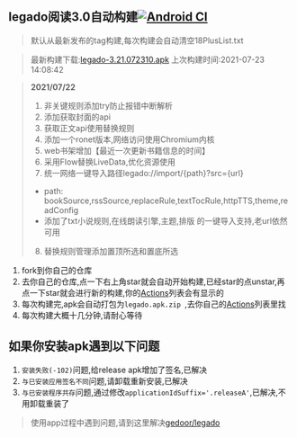 ## legado阅读3.0自动构建[![Android CI](https://github.com/10bits/gedoor-Build/workflows/Android%20CI/badge.svg)](https://github.com/10bits/gedoor-Build/actions)

> 默认从最新发布的tag构建,每次构建会自动清空18PlusList.txt

> 最新构建下载:[legado-3.21.072310.apk](https://github.com/cangming99/gedoor-Build/releases/download/legado-3.21.072310/legado-3.21.072310.apk) 上次构建时间:2021-07-23 14:08:42
<!--start-->
> **2021/07/22**
> 1. 非关键规则添加try防止报错中断解析
> 2. 添加获取封面的api
> 3. 获取正文api使用替换规则
> 4. 添加一个ronet版本,网络访问使用Chromium内核
> 5. web书架增加【最近一次更新书籍信息的时间】
> 6. 采用Flow替换LiveData,优化资源使用
> 7. 统一网络一键导入路径legado://import/{path}?src={url}
> * path: bookSource,rssSource,replaceRule,textTocRule,httpTTS,theme,readConfig
> * 添加了txt小说规则,在线朗读引擎,主题,排版 的一键导入支持,老url依然可用
> 8. 替换规则管理添加置顶所选和置底所选
<!--end-->
  
1. fork到你自己的仓库
2. 去你自己的仓库,点一下右上角star就会自动开始构建,已经star的点unstar,再点一下star就会进行新的构建,你的[Actions](https://github.com/10bits/gedoor-Build/actions)列表会有显示的
3. 每次构建完,apk会自动打包为`legado.apk.zip
`,去你自己的[Actions](https://github.com/10bits/gedoor-Build/actions)列表里找
4. 每次构建大概十几分钟,请耐心等待

## 如果你安装apk遇到以下问题

1. `安装失败(-102)`问题,给release apk增加了签名,已解决
2. `与已安装应用签名不同`问题,请卸载重新安装,已解决
3. `与已安装程序共存`问题,通过修改`applicationIdSuffix='.releaseA'`,已解决,不用卸载重装了
> 使用app过程中遇到问题,请到这里解决[gedoor/legado](https://github.com/gedoor/legado/issues)

